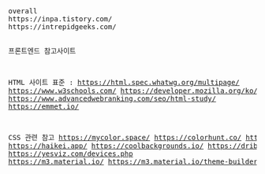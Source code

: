 <div align = center; >
<pre>
overall
https://inpa.tistory.com/
https://intrepidgeeks.com/

프론트엔드 참고사이트

HTML 사이트
표준 : https://html.spec.whatwg.org/multipage/
https://www.w3schools.com/
https://developer.mozilla.org/ko/docs/Web/HTML
https://www.advancedwebranking.com/seo/html-study/
https://emmet.io/

CSS 관련 참고
https://mycolor.space/
https://colorhunt.co/
https://www.photopea.com/
https://fontawesome.com/
https://fonts.google.com/
https://cssgradient.io/
https://www.shapedivider.app/
https://haikei.app/
https://coolbackgrounds.io/
https://dribbble.com/
https://www.sliderrevolution.com/resources/css-forms/
https://yesviz.com/devices.php
https://m3.material.io/
https://m3.material.io/theme-builder
</pre>
</div>
